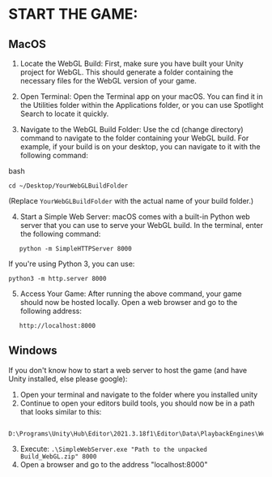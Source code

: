 # START THE GAME:


## MacOS

1. Locate the WebGL Build: First, make sure you have built your Unity project for WebGL. This should generate a folder containing the necessary files for the WebGL version of your game.

2. Open Terminal: Open the Terminal app on your macOS. You can find it in the Utilities folder within the Applications folder, or you can use Spotlight Search to locate it quickly.

3. Navigate to the WebGL Build Folder: Use the cd (change directory) command to navigate to the folder containing your WebGL build. For example, if your build is on your desktop, you can navigate to it with the following command:

bash

```
cd ~/Desktop/YourWebGLBuildFolder
```
(Replace `YourWebGLBuildFolder` with the actual name of your build folder.)

4. Start a Simple Web Server: macOS comes with a built-in Python web server that you can use to serve your WebGL build. In the terminal, enter the following command:

```
   python -m SimpleHTTPServer 8000
```

If you're using Python 3, you can use:

```
python3 -m http.server 8000
```

5. Access Your Game: After running the above command, your game should now be hosted locally. Open a web browser and go to the following address:

```
   http://localhost:8000
```


## Windows


If you don't know how to start a web server to host the game (and have Unity installed, else please google):

1. Open your terminal and navigate to the folder where you installed unity
2. Continue to open your editors build tools, you should now be in a path that looks similar to this:
   
```
   D:\Programs\Unity\Hub\Editor\2021.3.18f1\Editor\Data\PlaybackEngines\WebGLSupport\BuildTools
```

3. Execute: `.\SimpleWebServer.exe "Path to the unpacked Build_WebGL.zip" 8000`
4. Open a browser and go to the address "localhost:8000"
